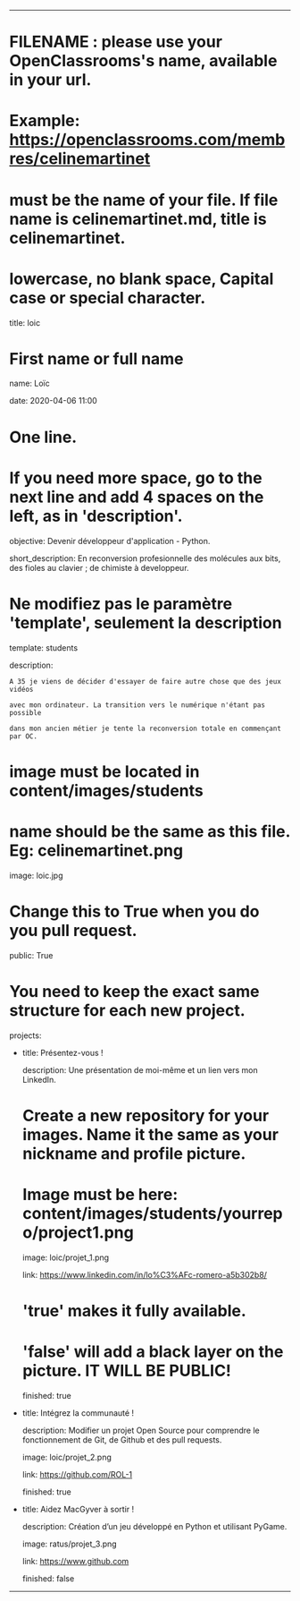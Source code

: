 ---


# FILENAME : please use your OpenClassrooms's name, available in your url.

# Example: https://openclassrooms.com/membres/celinemartinet

# must be the name of your file. If file name is celinemartinet.md, title is celinemartinet.

# lowercase, no blank space, Capital case or special character.

title: loic


# First name or full name

name: Loïc

date: 2020-04-06 11:00


# One line.

# If you need more space, go to the next line and add 4 spaces on the left, as in 'description'.

objective: Devenir développeur d'application - Python.

short_description: En reconversion profesionnelle des molécules aux bits, des fioles au clavier ; de chimiste à developpeur.


# Ne modifiez pas le paramètre 'template', seulement la description

template: students

description:

    A 35 je viens de décider d'essayer de faire autre chose que des jeux vidéos

    avec mon ordinateur. La transition vers le numérique n'étant pas possible

    dans mon ancien métier je tente la reconversion totale en commençant par OC.


# image must be located in content/images/students

# name should be the same as this file. Eg: celinemartinet.png

image: loic.jpg


# Change this to True when you do you pull request.

public: True


# You need to keep the exact same structure for each new project.

projects:

  - title: Présentez-vous !

    description: Une présentation de moi-même et un lien vers mon LinkedIn.

    # Create a new repository for your images. Name it the same as your nickname and profile picture.

    # Image must be here: content/images/students/yourrepo/project1.png

    image: loic/projet_1.png

    link: https://www.linkedin.com/in/lo%C3%AFc-romero-a5b302b8/

    # 'true' makes it fully available.

    # 'false' will add a black layer on the picture. IT WILL BE PUBLIC!

    finished: true

  - title: Intégrez la communauté !

    description: Modifier un projet Open Source pour comprendre le fonctionnement de Git, de Github et des pull requests. 

    image: loic/projet_2.png

    link: https://github.com/ROL-1

    finished: true

  - title: Aidez MacGyver à sortir !

    description: Création d’un jeu développé en Python et utilisant PyGame.

    image: ratus/projet_3.png

    link: https://www.github.com

    finished: false



---